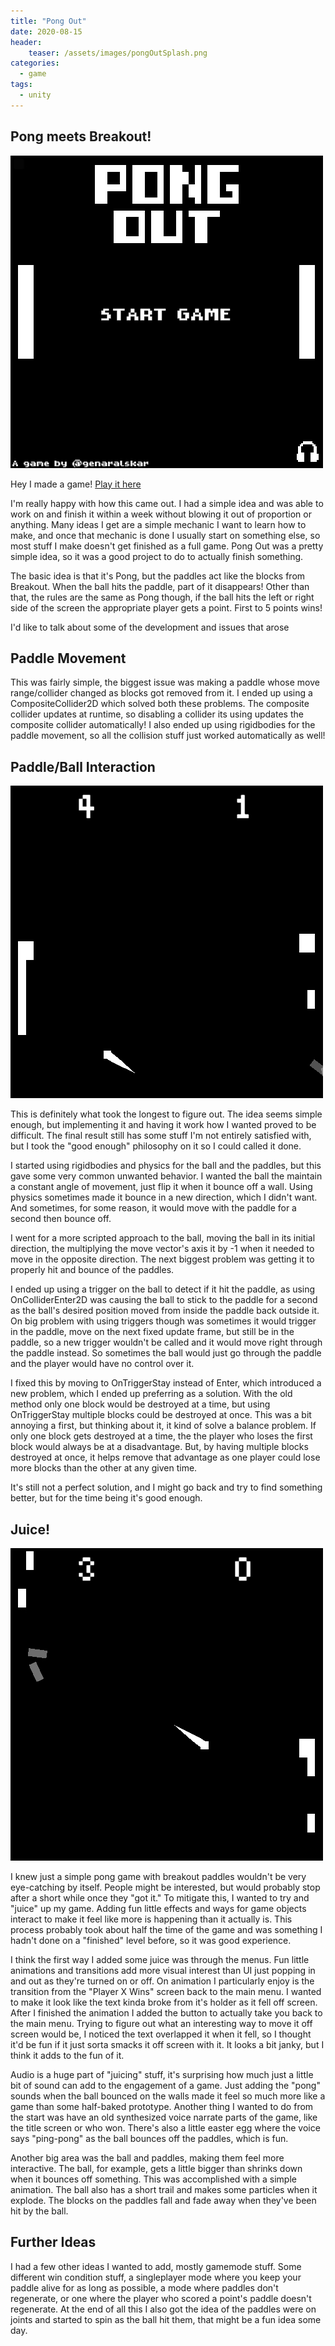 ```yaml
---
title: "Pong Out"
date: 2020-08-15
header:
    teaser: /assets/images/pongOutSplash.png
categories:
  - game
tags:
  - unity
---
```


## Pong meets Breakout!

[![screen]](https://genaralskar.itch.io/pong-out)

Hey I made a game! [Play it here](https://genaralskar.itch.io/pong-out)

I'm really happy with how this came out. I had a simple idea and was able to work on and finish it within a week without blowing it out of proportion or anything. Many ideas I get are a simple mechanic I want to learn how to make, and once that mechanic is done I usually start on something else, so most stuff I make doesn't get finished as a full game. Pong Out was a pretty simple idea, so it was a good project to do to actually finish something.

The basic idea is that it's Pong, but the paddles act like the blocks from Breakout. When the ball hits the paddle, part of it disappears! Other than that, the rules are the same as Pong though, if the ball hits the left or right side of the screen the appropriate player gets a point. First to 5 points wins!

I'd like to talk about some of the development and issues that arose 

## Paddle Movement

This was fairly simple, the biggest issue was making a paddle whose move range/collider changed as blocks got removed from it. I ended up using a CompositeCollider2D which solved both these problems. The composite collider updates at runtime, so disabling a collider its using updates the composite collider automatically! I also ended up using rigidbodies for the paddle movement, so all the collision stuff just worked automatically as well!

## Paddle/Ball Interaction
![game2]

This is definitely what took the longest to figure out. The idea seems simple enough, but implementing it and having it work how I wanted proved to be difficult. The final result still has some stuff I'm not entirely satisfied with, but I took the "good enough" philosophy on it so I could called it done.

I started using rigidbodies and physics for the ball and the paddles, but this gave some very common unwanted behavior. I wanted the ball the maintain a constant angle of movement, just flip it when it bounce off a wall. Using physics sometimes made it bounce in a new direction, which I didn't want. And sometimes, for some reason, it would move with the paddle for a second then bounce off.

I went for a more scripted approach to the ball, moving the ball in its initial direction, the multiplying the move vector's axis it by -1 when it needed to move in the opposite direction. The next biggest problem was getting it to properly hit and bounce of the paddles.

I ended up using a trigger on the ball to detect if it hit the paddle, as using OnColliderEnter2D was causing the ball to stick to the paddle for a second as the ball's desired position moved from inside the paddle back outside it. On big problem with using triggers though was sometimes it would trigger in the paddle, move on the next fixed update frame, but still be in the paddle, so a new trigger wouldn't be called and it would move right through the paddle instead. So sometimes the ball would just go through the paddle and the player would have no control over it.

I fixed this by moving to OnTriggerStay instead of Enter, which introduced a new problem, which I ended up preferring as a solution. With the old method only one block would be destroyed at a time, but using OnTriggerStay multiple blocks could be destroyed at once. This was a bit annoying a first, but thinking about it, it kind of solve a balance problem. If only one block gets destroyed at a time, the the player who loses the first block would always be at a disadvantage. But, by having multiple blocks destroyed at once, it helps remove that advantage as one player could lose more blocks than the other at any given time.

It's still not a perfect solution, and I might go back and try to find something better, but for the time being it's good enough.

## Juice!
![game1]

I knew just a simple pong game with breakout paddles wouldn't be very eye-catching by itself. People might be interested, but would probably stop after a short while once they "got it." To mitigate this, I wanted to try and "juice" up my game. Adding fun little effects and ways for game objects interact to make it feel like more is happening than it actually is. This process probably took about half the time of the game and was something I hadn't done on a "finished" level before, so it was good experience.

I think the first way I added some juice was through the menus. Fun little animations and transitions add more visual interest than UI just popping in and out as they're turned on or off. On animation I particularly enjoy is the transition from the "Player X Wins" screen back to the main menu. I wanted to make it look like the text kinda broke from it's holder as it fell off screen. After I finished the animation I added the button to actually take you back to the main menu. Trying to figure out what an interesting way to move it off screen would be, I noticed the text overlapped it when it fell, so I thought it'd be fun if it just sorta smacks it off screen with it. It looks a bit janky, but I think it adds to the fun of it.

Audio is a huge part of "juicing" stuff, it's surprising how much just a little bit of sound can add to the engagement of a game. Just adding the "pong" sounds when the ball bounced on the walls made it feel so much more like a game than some half-baked prototype. Another thing I wanted to do from the start was have an old synthesized voice narrate parts of the game, like the title screen or who won. There's also a little easter egg where the voice says "ping-pong" as the ball bounces off the paddles, which is fun.

Another big area was the ball and paddles, making them feel more interactive. The ball, for example, gets a little bigger than shrinks down when it bounces off something. This was accomplished with a simple animation. The ball also has a short trail and makes some particles when it explode. The blocks on the paddles fall and fade away when they've been hit by the ball.

## Further Ideas

I had a few other ideas I wanted to add, mostly gamemode stuff. Some different win condition stuff, a singleplayer mode where you keep your paddle alive for as long as possible, a mode where paddles don't regenerate, or one where the player who scored a point's paddle doesn't regenerate. At the end of all this I also got the idea of the paddles were on joints and started to spin as the ball hit them, that might be a fun idea some day.


[screen]: /assets/images/pongOutScreen.png
[game1]: /assets/images/pongOutGame1.png
[game2]: /assets/images/pongOutGame2.png